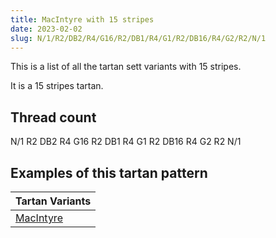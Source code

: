 ```yaml
---
title: MacIntyre with 15 stripes
date: 2023-02-02
slug: N/1/R2/DB2/R4/G16/R2/DB1/R4/G1/R2/DB16/R4/G2/R2/N/1
---
```

This is a list of all the tartan sett variants with 15 stripes.

It is a 15 stripes tartan.


## Thread count
N/1 R2 DB2 R4 G16 R2 DB1 R4 G1 R2 DB16 R4 G2 R2 N/1

## Examples of this tartan pattern

| Tartan Variants |
|---------------|
| [MacIntyre](/variants/n/1/r2/db2/r4/g16/r2/db1/r4/g1/r2/db16/r4/g2/r2/n/1-db000064-g004c00-nd0d0d0-rc80000)||
